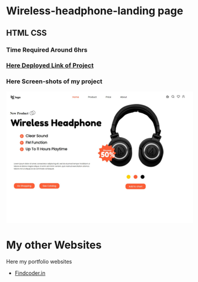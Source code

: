 # Wireless-headphone-landing page
## **HTML** **CSS**


### Time Required Around **6hrs**
 
### [Here Deployed Link of Project](https://wireless-melodic-melba-54a84b.netlify.app/)

### Here **Screen-shots** of my project


![Screen-shots](MYscreenshot.png)



# My other Websites

Here my portfolio websites 

- [Findcoder.in](https://www.findcoder.io/u/raavan)
